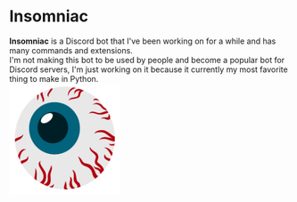 # Insomniac
**Insomniac** is a Discord bot that I've been working on for a while and has many commands and extensions.   
I'm not making this bot to be used by people and become a popular bot for Discord servers, I'm just working on it because it currently my most favorite thing to make in Python.  
<img src="https://github.com/GeorgeD88/Insomniac/blob/master/insomniac_avatar.png" alt="Bot Avatar" width="200" height="200">